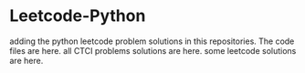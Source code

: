 # Leetcode-Python
adding the python leetcode problem solutions in this repositories. 
The code files are here.
all CTCI problems solutions are here.
some leetcode solutions are here.





































































































































































































































































































































































































































































































































































































































































































































































































































































